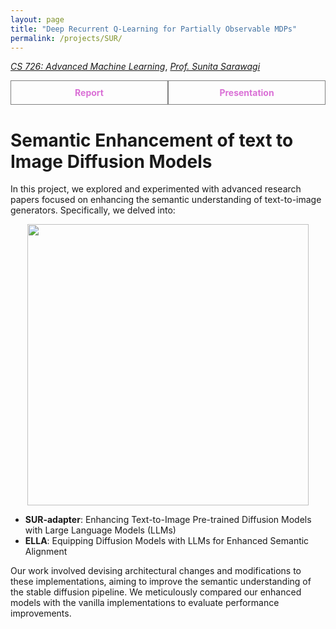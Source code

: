 ```yaml
---
layout: page
title: "Deep Recurrent Q-Learning for Partially Observable MDPs"
permalink: /projects/SUR/
---
```



  [_CS 726: Advanced Machine Learning_](https://www.cse.iitb.ac.in/~sunita/cs726/), [_Prof. Sunita Sarawagi_](hhttps://www.cse.iitb.ac.in/~sunita/) 

  <div style="display: flex;">
        <a href="/assets/pdf/Report.pdf" style="flex: 1; padding: 10px; border: 1px solid grey; text-align: center; text-decoration: none;">
        <div style="font-weight: bold; color: orchid;">Report</div>
    </a>
    <a href="/assets/pdf/Presentation.pdf" style="flex: 1; padding: 10px; border: 1px solid grey; text-align: center; text-decoration: none;">
        <div style="font-weight: bold; color: orchid;">Presentation</div>
    </a>
</div>

<be>


# Semantic Enhancement of text to Image Diffusion Models
In this project, we explored and experimented with advanced research papers focused on enhancing the semantic understanding of text-to-image generators. Specifically, we delved into:


<p align="center">
    <img width="450" src="/assets/img/AML.gif">
    <br>
</p>


- **SUR-adapter**: Enhancing Text-to-Image Pre-trained Diffusion Models with Large Language Models (LLMs)
- **ELLA**: Equipping Diffusion Models with LLMs for Enhanced Semantic Alignment



Our work involved devising architectural changes and modifications to these implementations, aiming to improve the semantic understanding of the stable diffusion pipeline. We meticulously compared our enhanced models with the vanilla implementations to evaluate performance improvements.
